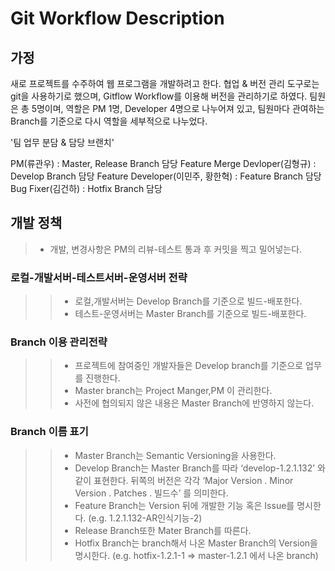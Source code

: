 # Git Workflow Description

## 가정
새로 프로젝트를 수주하여 웹 프로그램을 개발하려고 한다.
협업 & 버전 관리 도구로는 git을 사용하기로 했으며, Gitflow Workflow를 이용해 버전을 관리하기로 하였다.
팀원은 총 5명이며, 역할은 PM 1명, Developer 4명으로 나누어져 있고, 팀원마다 관여하는 Branch를 기준으로 다시 역할을 세부적으로 나누었다.


'팀 업무 분담 & 담당 브랜치'

PM(류관우) : Master, Release Branch 담당
Feature Merge Devloper(김형규) : Develop Branch 담당
Feature Developer(이민주, 황한혁) : Feature Branch 담당
Bug Fixer(김건하) : Hotfix Branch 담당


## 개발 정책

>- 개발, 변경사항은 PM의 리뷰-테스트 통과 후 커밋을 찍고 밀어넣는다.

### 로컬-개발서버-테스트서버-운영서버 전략

>>- 로컬,개발서버는 Develop Branch를 기준으로 빌드-배포한다.
>>- 테스트-운영서버는 Master Branch를 기준으로 빌드-배포한다.

### Branch 이용 관리전략

>>- 프로젝트에 참여중인 개발자들은 Develop branch를 기준으로 업무를 진행한다.
>>- Master branch는 Project Manger,PM 이 관리한다.
>>- 사전에 협의되지 않은 내용은 Master Branch에 반영하지 않는다.

### Branch 이름 표기

>>- Master Branch는 Semantic Versioning을 사용한다.
>>- Develop Branch는 Master Branch를 따라 ‘develop-1.2.1.132’ 와 같이 표현한다. 뒤쪽의 버전은 각각 ‘Major Version . Minor Version . Patches . 빌드수’ 를 의미한다. 
>>- Feature Branch는 Version 뒤에 개발한 기능 혹은 Issue를 명시한다. (e.g. 1.2.1.132-AR인식기능-2)
>>- Release Branch또한 Mater Branch를 따른다.
>>- Hotfix Branch는 branch해서 나온 Master Branch의 Version을 명시한다. (e.g. hotfix-1.2.1-1   =>  master-1.2.1 에서 나온 branch)

